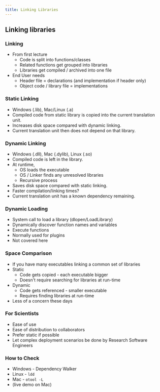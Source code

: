 ```yaml
---
title: Linking Libraries
---
```


## Linking libraries

### Linking

* From first lecture
    * Code is split into functions/classes
    * Related functions get grouped into libraries
    * Libraries get compiled / archived into one file
* End User needs
    * Header file = declarations (and implementation if header only)
    * Object code / library file = implementations
    
    
### Static Linking

* Windows (.lib), Mac/Linux (.a)
* Compiled code from static library is copied into the current translation unit.
* Increases disk space compared with dynamic linking.
* Current translation unit then does not depend on that library.


### Dynamic Linking

* Windows (.dll), Mac (.dylib), Linux (.so)
* Compiled code is left in the library.
* At runtime, 
    * OS loads the executable
    * OS / Linker finds any unresolved libraries
    * Recursive process
* Saves disk space compared with static linking.
* Faster compilation/linking times?
* Current translation unit has a known dependency remaining.
    
    
### Dynamic Loading

* System call to load a library (dlopen/LoadLibrary)
* Dynamically discover function names and variables
* Execute functions
* Normally used for plugins
* Not covered here


### Space Comparison

* If you have many executables linking a common set of libraries
* Static
    * Code gets copied - each executable bigger
    * Doesn't require searching for libraries at run-time
* Dynamic
    * Code gets referenced - smaller executable
    * Requires finding libraries at run-time
* Less of a concern these days


### For Scientists

* Ease of use
* Ease of distribution to collaborators
* Prefer static if possible
* Let complex deployment scenarios be done by Research Software Engineers


### How to Check

* Windows - Dependency Walker
* Linux - ```ldd```
* Mac - ```otool -L```
* (live demo on Mac)
